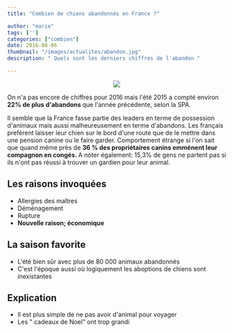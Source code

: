 ```yaml
---
title: "Combien de chiens abandonnés en France ?"

author: "marie"
tags: ['']
categories: ["combien"]
date: 2016-06-06
thumbnail: "/images/actualites/abandon.jpg"
description: " Quels sont les derniers chiffres de l'abandon "

---
```


<p align="center"><img src="/images/actualites/sabandon.jpg"/></p>


On n'a pas encore de chiffres pour 2016 mais l'été 2015 a compté environ <b>22% de plus d'abandons </b> que l'année précédente, selon la SPA.

Il semble que la France fasse partie des leaders en terme de possession d'animaux mais aussi malheureusement en terme d'abandons. Les français preférent laisser leur chien sur le bord d'une route que de le mettre dans une pension canine ou le faire garder.
Comportement étrange si l'on sait que quand même près de <b>36 % des propriétaires canins emménent leur compagnon en congés. </b> A noter également: 15,3% de gens ne partent pas si ils n'ont pas réussi à trouver un gardien pour leur animal.

## Les raisons invoquées ##
<ul> <li> Allergies des maîtres </li>
<li> Déménagement </li>
<li> Rupture </li>
<li> <b> Nouvelle raison; économique </b> </li> </ul>

## La saison favorite ##
<ul><li> L'été bien sûr avec plus de 80 000 animaux abandonnés </li>
<li> C'est l'époque aussi où logiquement les aboptions de chiens sont inexistantes </li></ul>

## Explication ##

<ul> <li> Il est plus simple de ne pas avoir d'animal pour voyager</li>
<li> Les " cadeaux de Noel" ont trop grandi </li> </ul>

